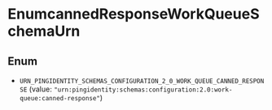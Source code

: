 

# EnumcannedResponseWorkQueueSchemaUrn

## Enum


* `URN_PINGIDENTITY_SCHEMAS_CONFIGURATION_2_0_WORK_QUEUE_CANNED_RESPONSE` (value: `"urn:pingidentity:schemas:configuration:2.0:work-queue:canned-response"`)



